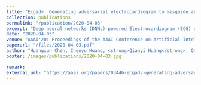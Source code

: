 ```yaml
---
title: "Ecgadv: Generating adversarial electrocardiogram to misguide arrhythmia classification system"
collection: publications
permalink: "/publication/2020-04-03"
excerpt: "Deep neural networks (DNNs)-powered Electrocardiogram (ECG) diagnosis systems recently achieve promising progress to take over tedious examinations by cardiologists. However, their vulnerability to adversarial attacks still lack comprehensive investigation. The existing attacks in image domain could not be directly applicable due to the distinct properties of ECGs in visualization and dynamic properties. Thus, this paper takes a step to thoroughly explore adversarial attacks on the DNN-powered ECG diagnosis system. We analyze the properties of ECGs to design effective attacks schemes under two attacks models respectively. Our results demonstrate the blind spots of DNN-powered diagnosis systems under adversarial attacks, which calls attention to adequate countermeasures."
date: "2020-04-03"
venue: "AAAI'20: Proceedings of the AAAI Conference on Artificial Intelligence 34 (04), 3446-3453, 2020"
paperurl: "/files/2020-04-03.pdf"
author: "Huangxun Chen, Chenyu Huang, <strong>Qianyi Huang</strong>, Qian Zhang, Wei Wang"
poster: /images/publications/2020-04-03.jpg

remark:
external_url: "https://aaai.org/papers/03446-ecgadv-generating-adversarial-electrocardiogram-to-misguide-arrhythmia-classification-system/"
---
```

